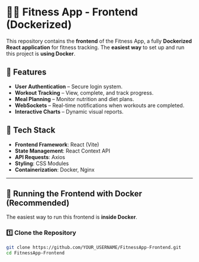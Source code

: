 # 🏋️‍♂️ Fitness App - Frontend (Dockerized)

This repository contains the **frontend** of the Fitness App, a fully **Dockerized React application** for fitness tracking. The **easiest way** to set up and run this project is **using Docker**.

## 🚀 Features
- **User Authentication** – Secure login system.
- **Workout Tracking** – View, complete, and track progress.
- **Meal Planning** – Monitor nutrition and diet plans.
- **WebSockets** – Real-time notifications when workouts are completed.
- **Interactive Charts** – Dynamic visual reports.

## 📂 Tech Stack
- **Frontend Framework**: React (Vite)
- **State Management**: React Context API
- **API Requests**: Axios
- **Styling**: CSS Modules
- **Containerization**: Docker, Nginx

---

## **🐳 Running the Frontend with Docker (Recommended)**
The easiest way to run this frontend is **inside Docker**.

### **1️⃣ Clone the Repository**
```sh
git clone https://github.com/YOUR_USERNAME/FitnessApp-Frontend.git
cd FitnessApp-Frontend
